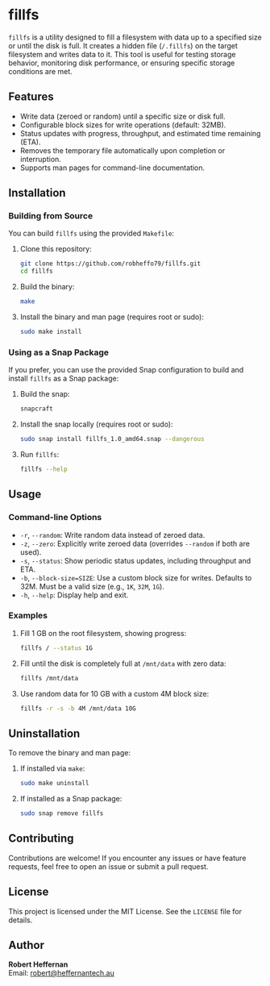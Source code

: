 
# fillfs

`fillfs` is a utility designed to fill a filesystem with data up to a specified size or until the disk is full. It creates a hidden file (`/.fillfs`) on the target filesystem and writes data to it. This tool is useful for testing storage behavior, monitoring disk performance, or ensuring specific storage conditions are met.

## Features

- Write data (zeroed or random) until a specific size or disk full.
- Configurable block sizes for write operations (default: 32MB).
- Status updates with progress, throughput, and estimated time remaining (ETA).
- Removes the temporary file automatically upon completion or interruption.
- Supports man pages for command-line documentation.

## Installation

### Building from Source

You can build `fillfs` using the provided `Makefile`:

1. Clone this repository:
   ```bash
   git clone https://github.com/robheffo79/fillfs.git
   cd fillfs
   ```

2. Build the binary:
   ```bash
   make
   ```

3. Install the binary and man page (requires root or sudo):
   ```bash
   sudo make install
   ```

### Using as a Snap Package

If you prefer, you can use the provided Snap configuration to build and install `fillfs` as a Snap package:

1. Build the snap:
   ```bash
   snapcraft
   ```

2. Install the snap locally (requires root or sudo):
   ```bash
   sudo snap install fillfs_1.0_amd64.snap --dangerous
   ```

3. Run `fillfs`:
   ```bash
   fillfs --help
   ```

## Usage

### Command-line Options

- `-r`, `--random`: Write random data instead of zeroed data.
- `-z`, `--zero`: Explicitly write zeroed data (overrides `--random` if both are used).
- `-s`, `--status`: Show periodic status updates, including throughput and ETA.
- `-b`, `--block-size=SIZE`: Use a custom block size for writes. Defaults to 32M. Must be a valid size (e.g., `1K`, `32M`, `1G`).
- `-h`, `--help`: Display help and exit.

### Examples

1. Fill 1 GB on the root filesystem, showing progress:
   ```bash
   fillfs / --status 1G
   ```

2. Fill until the disk is completely full at `/mnt/data` with zero data:
   ```bash
   fillfs /mnt/data
   ```

3. Use random data for 10 GB with a custom 4M block size:
   ```bash
   fillfs -r -s -b 4M /mnt/data 10G
   ```

## Uninstallation

To remove the binary and man page:

1. If installed via `make`:
   ```bash
   sudo make uninstall
   ```

2. If installed as a Snap package:
   ```bash
   sudo snap remove fillfs
   ```

## Contributing

Contributions are welcome! If you encounter any issues or have feature requests, feel free to open an issue or submit a pull request.

## License

This project is licensed under the MIT License. See the `LICENSE` file for details.

## Author

**Robert Heffernan**  
Email: [robert@heffernantech.au](mailto:robert@heffernantech.au)
